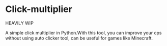 # Click-multiplier
HEAVILY WIP

A simple click multiplier in Python.With this tool, you can improve your cps without using auto clicker tool, can be useful for games like Minecraft.
